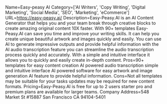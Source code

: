 Name=Easy-peasy AI
Category=['AI Writers', 'Copy Writing', 'Digital Marketing', 'Social Media', 'SEO', 'Marketing', 'eCommerce']
URL=https://easy-peasy.ai/
Description=Easy-Peasy.AI is an AI Content Generator that helps you and your team break through creative blocks to create amazing original content 10X faster. With 90+ templates Easy-Peasy.AI can save you time and improve your writing skills. It can help you create unique beautiful artwork and images quickly and easily. You can use AI to generate impressive outputs and provide helpful information with the AI audio transcription feature you can streamline the audio transcription process quickly and accurately. With a simple and intuitive interface it allows you to quickly and easily create in-depth content.
Pros=90+ templates for easy content creation AI powered audio transcription simple and intuitive interface AI powered software for easy artwork and image generation AI feature to provide helpful information.
Cons=Not all templates may be suitable for your tasks updates may be required for new content formats.
Pricing=Easy-Peasy.AI is free for up to 2 users starter pro and premium plans are available for larger teams.
Company Address=548 Market St #15887 San Francisco CA 94104-5401
